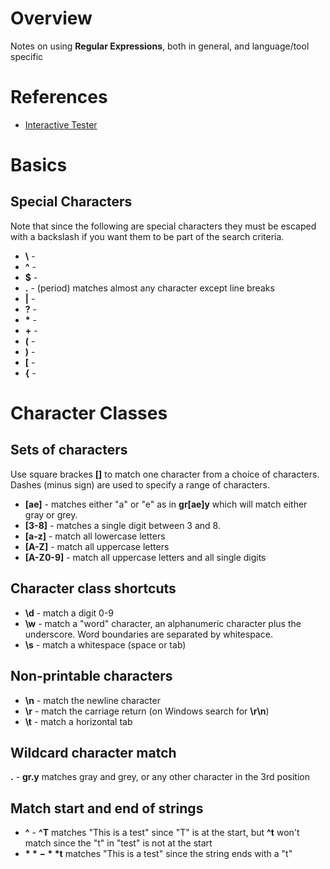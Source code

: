 # Overview

Notes on using **Regular Expressions**, both in general, and language/tool specific

# References

* [Interactive Tester](https://regexr.com/)

# Basics

## Special Characters

Note that since the following are special characters they must be escaped with a backslash if you want them to be part of the search criteria.

* **\\** -
* **^** -
* **$** -
* **.** - (period) matches almost any character except line breaks
* **|** -
* **?** -
* **\*** -
* **+** -
* **\(** -
* **\)** -
* **\[** -
* **\{** -

# Character Classes

## Sets of characters

Use square brackes **\[\]** to match one character from a choice of characters.  Dashes (minus sign) are used to specify a range of characters.

* **\[ae\]** - matches either "a" or "e" as in **gr\[ae]y** which will match either gray or grey.
* **\[3-8\]** - matches a single digit between 3 and 8.
* **\[a-z\]** - match all lowercase letters
* **\[A-Z\]** - match all uppercase letters
* **\[A-Z0-9\]** - match all uppercase letters and all single digits

## Character class shortcuts

* **\\d** - match a digit 0-9
* **\\w** - match a "word" character, an alphanumeric character plus the underscore.  Word boundaries are separated by whitespace.
* **\\s** - match a whitespace (space or tab)

## Non-printable characters

* **\\n** - match the newline character
* **\\r** - match the carriage return (on Windows search for **\\r\\n**)
* **\\t** - match a horizontal tab

## Wildcard character match

**.** - **gr.y** matches gray and grey, or any other character in the 3rd position

## Match start and end of strings

* **^** - **^T** matches "This is a test" since "T" is at the start, but **^t** won't match since the "t" in "test" is not at the start
* **$** - **$t** matches "This is a test" since the string ends with a "t"


